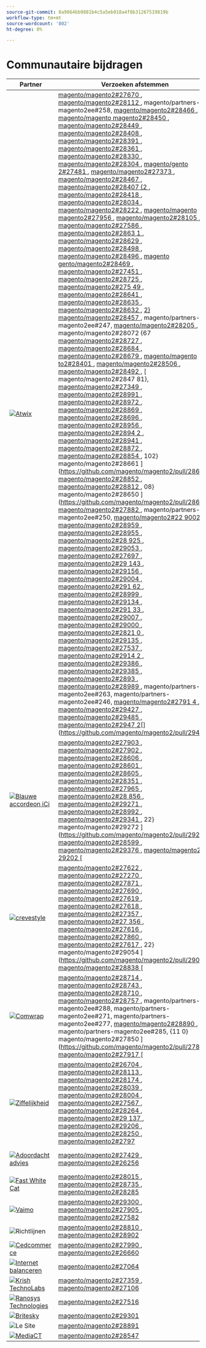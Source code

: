 ```yaml
---
source-git-commit: 8a9864bb9881b4c5a5eb018a4f8b31267519819b
workflow-type: tm+mt
source-wordcount: '802'
ht-degree: 0%

---
```

# Communautaire bijdragen

| Partner | Verzoeken afstemmen | Verwante GitHub-problemen |
| ------- | ------- | ------- |
| <a target="_blank" href="https://partners.magento.com/portal/directory/?query=Atwix"><img alt="Atwix" src="https://avatars3.githubusercontent.com/t/2617739?s=400&v=4"></a> | [ magento/magento2#27670 ](https://github.com/magento/magento2/pull/27670), [ magento/magento2#28112 ](https://github.com/magento/magento2/pull/28112), magento/partners-magento2ee#258, [ magento/magento2#28466 ](https://github.com/magento/magento2/pull/28466), [ magento/magento magento2#28450 ](https://github.com/magento/magento2/pull/28450), [ magento/magento2#28449 ](https://github.com/magento/magento2/pull/28449), [ magento/magento2#28408 ](https://github.com/magento/magento2/pull/28408), [ magento/magento2#28391 ](https://github.com/magento/magento2/pull/28391), [ magento/magento2#28361 ](https://github.com/magento/magento2/pull/28361), [ magento/magento2#28330 ](https://github.com/magento/magento2/pull/28330), [ magento/magento2#28304 ](https://github.com/magento/magento2/pull/28304), [ magento/gento 2#27481 ](https://github.com/magento/magento2/pull/27481), [ magento/magento2#27373 ](https://github.com/magento/magento2/pull/27373), [ magento/magento2#28467 ](https://github.com/magento/magento2/pull/28467), [ magento/magento2#28407 {2 ](https://github.com/magento/magento2/pull/27549), [ magento/magento2#28418 ](https://github.com/magento/magento2/pull/28418), [ magento/magento2#28034 ](https://github.com/magento/magento2/pull/28034), [ magento/magento2#28222 ](https://github.com/magento/magento2/pull/28222), [ magento/magento magento2#27956 ](https://github.com/magento/magento2/pull/27956), [ magento/magento2#28105 ](https://github.com/magento/magento2/pull/28105), [ magento/magento2#27586 ](https://github.com/magento/magento2/pull/27586), [ magento/magento2#2863 1 ](https://github.com/magento/magento2/pull/28631), [ magento/magento2#28629 ](https://github.com/magento/magento2/pull/28629), [ magento/magento2#28498 ](https://github.com/magento/magento2/pull/28498), [ magento/magento2#28496 ](https://github.com/magento/magento2/pull/28496), [ magento gento/magento2#28469 ](https://github.com/magento/magento2/pull/28469), [ magento/magento2#27451 ](https://github.com/magento/magento2/pull/27451), [ magento/magento2#28725 ](https://github.com/magento/magento2/pull/28725), [ magento/magento2#275 49 ](https://github.com/magento/magento2/pull/28407), [ magento/magento2#28641 ](https://github.com/magento/magento2/pull/28641), [ magento/magento2#28635 ](https://github.com/magento/magento2/pull/28635), [ magento/magento2#28632 ](https://github.com/magento/magento2/pull/28632), [ 2} magento/magento2#28457 ](https://github.com/magento/magento2/pull/28457), magento/partners-magento2ee#247, [ magento/magento2#28205 ](https://github.com/magento/magento2/pull/28205), [ magento/magento2#28072 {67 [ magento/magento2#28727 ](https://github.com/magento/magento2/pull/28727), [ magento/magento2#28684 ](https://github.com/magento/magento2/pull/28684), [ magento/magento2#28679 ](https://github.com/magento/magento2/pull/28679), [ magento/magento to2#28401 ](https://github.com/magento/magento2/pull/28401), [ magento/magento2#28506 ](https://github.com/magento/magento2/pull/28506), [ magento/magento2#28492 ](https://github.com/magento/magento2/pull/28492), [ magento/magento2#2847 81}, [ magento/magento2#27349 ](https://github.com/magento/magento2/pull/27349), [ magento/magento2#28991 ](https://github.com/magento/magento2/pull/28991), [ magento/magento2#28972 ](https://github.com/magento/magento2/pull/28972), [ magento/magento2#28869 ](https://github.com/magento/magento2/pull/28869), [ magento/magento2#28696 ](https://github.com/magento/magento2/pull/28696), [ magento/magento2#28956 ](https://github.com/magento/magento2/pull/28956), [ magento/magento2#2894 2 ](https://github.com/magento/magento2/pull/28942), [ magento/magento2#28941 ](https://github.com/magento/magento2/pull/28941), [ magento/magento2#28872 ](https://github.com/magento/magento2/pull/28872), [ magento/magento2#28854 ](https://github.com/magento/magento2/pull/28854), 102} magento/magento2#28661 ](https://github.com/magento/magento2/pull/28661), [ magento/magento2#28852 ](https://github.com/magento/magento2/pull/28852), [ magento/magento2#28812 ](https://github.com/magento/magento2/pull/28812), 08} magento/magento2#28650 ](https://github.com/magento/magento2/pull/28650), [ magento/magento2#27882 ](https://github.com/magento/magento2/pull/28072), magento/partners-magento2ee#250, [ magento/magento2#22 9002 ](https://github.com/magento/magento2/pull/29002), [ magento/magento2#28959 ](https://github.com/magento/magento2/pull/28959), [ magento/magento2#28955 ](https://github.com/magento/magento2/pull/28955), [ magento/magento2#28 925 ](https://github.com/magento/magento2/pull/28925), [ magento/magento2#29053 ](https://github.com/magento/magento2/pull/29053), [ magento/magento2#27697 ](https://github.com/magento/magento2/pull/27697), [ magento/magento2#29 143 ](https://github.com/magento/magento2/pull/29143), [ magento/magento2#29156 ](https://github.com/magento/magento2/pull/29156), [ magento/magento2#29004 ](https://github.com/magento/magento2/pull/29004), [ magento/magento2#291 62 ](https://github.com/magento/magento2/pull/29162), [ magento/magento2#28999 ](https://github.com/magento/magento2/pull/28999), [ magento/magento2#29134 ](https://github.com/magento/magento2/pull/29134), [ magento/magento2#291 33 ](https://github.com/magento/magento2/pull/29133), [ magento/magento2#29007 ](https://github.com/magento/magento2/pull/29007), [ magento/magento2#29000 ](https://github.com/magento/magento2/pull/29000), [ magento/magento2#2821 0 ](https://github.com/magento/magento2/pull/28210), [ magento/magento2#29135 ](https://github.com/magento/magento2/pull/29135), [ magento/magento2#27537 ](https://github.com/magento/magento2/pull/27537), [ magento/magento2#2914 2 ](https://github.com/magento/magento2/pull/29142), [ magento/magento2#29386 ](https://github.com/magento/magento2/pull/29386), [ magento/magento2#29385 ](https://github.com/magento/magento2/pull/29385), [ magento/magento2#2893 ](https://github.com/magento/magento2/pull/28993), [ magento/magento2#28989 ](https://github.com/magento/magento2/pull/28989), magento/partners-magento2ee#263, magento/partners-magento2ee#246, [ magento/magento2#2791 4 ](https://github.com/magento/magento2/pull/27914), [ magento/magento2#29427 ](https://github.com/magento/magento2/pull/29427), [ magento/magento2#29485 ](https://github.com/magento/magento2/pull/29485), [ magento/magento2#2947 2](https://github.com/magento/magento2/pull/28487)[[](https://github.com/magento/magento2/pull/27882)](https://github.com/magento/magento2/pull/29472) | [ magento/magento2#28202 ](https://github.com/magento/magento2/issues/28202), [ magento/magento2#28393 ](https://github.com/magento/magento2/issues/28393), [ magento/magento2#28377 ](https://github.com/magento/magento2/issues/28377), [ magento/magento2#28394 ](https://github.com/magento/magento2/issues/28394), [ magento/magento2#19481 ](https://github.com/magento/magento2/issues/19481), [ magento/magento2#28040 ](https://github.com/magento/magento2/issues/28040), [ magento/magento2#28138 ](https://github.com/magento/magento2/issues/28138), [ magento/magento2#28 261 ](https://github.com/magento/magento2/issues/28261), [ magento/magento2#253 ](https://github.com/magento/magento2/issues/253), [ magento/magento2#27337 ](https://github.com/magento/magento2/issues/27337), [ magento/magento2#21101 ](https://github.com/magento/magento2/issues/21101), [ magento/magento2#2875 ](https://github.com/magento/magento2/issues/28755), [ magento/magento2#28720 ](https://github.com/magento/magento2/issues/28720), [ magento/magento2#28744 ](https://github.com/magento/magento2/issues/28744), [ magento/magento2#28 721 ](https://github.com/magento/magento2/issues/28721), magento/partners-magento2ee#261, [ magento/magento2#246 ](https://github.com/magento/magento2/issues/246), [ magento/magento2#28519 ](https://github.com/magento/magento2/issues/28519), [ magento/magento2#28 481 ](https://github.com/magento/magento2/issues/28481), [ magento/magento2#28262 ](https://github.com/magento/magento2/issues/28262), [ magento/magento2#28427 ](https://github.com/magento/magento2/issues/28427), [ magento/magento2#29032 ](https://github.com/magento/magento2/issues/29032), 42} magento/magento2#29012 ](https://github.com/magento/magento2/issues/29012), [ magento/magento2#29039 ](https://github.com/magento/magento2/issues/29039), [ magento/magento2#28969 ](https://github.com/magento/magento2/issues/28969), [ magento/magento2 29009 ](https://github.com/magento/magento2/issues/29009), [ magento/magento2#250 ](https://github.com/magento/magento2/issues/250), [ magento/magento2#29287 ](https://github.com/magento/magento2/issues/29287), [ magento/magento2#29289 ](https://github.com/magento/magento2/issues/29289), 6} magento/magento2#29281 ](https://github.com/magento/magento2/issues/29281), [ magento/magento2#29295 ](https://github.com/magento/magento2/issues/29295), [ magento/magento2#28800 ](https://github.com/magento/magento2/issues/28800), [ magento/magento2#2 9292 ](https://github.com/magento/magento2/issues/29292), [ magento/magento2#29420 ](https://github.com/magento/magento2/issues/29420), [ magento/magento2#29434 ](https://github.com/magento/magento2/issues/29434), [ magento/magento2#29388 ](https://github.com/magento/magento2/issues/29388), [ magento/magento2#29380 ](https://github.com/magento/magento2/issues/29380), [ magento/magento2#28524 ](https://github.com/magento/magento2/issues/28524), [ magento/magento2#29539 ](https://github.com/magento/magento2/issues/29539)[[ |
| <a target="_blank" href="https://solutionpartners.adobe.com/s/directory/detail/blue+acorn+ici"><img alt="Blauwe accordeon iCi" src="https://avatars0.githubusercontent.com/t/2916141?s=400&v=4"></a> | [ magento/magento2#27903 ](https://github.com/magento/magento2/pull/27903), [ magento/magento2#27902 ](https://github.com/magento/magento2/pull/27902), [ magento/magento2#28606 ](https://github.com/magento/magento2/pull/28606), [ magento/magento2#28601 ](https://github.com/magento/magento2/pull/28601), [ magento/magento2#28605 ](https://github.com/magento/magento2/pull/28605), [ magento/magento2#28351 ](https://github.com/magento/magento2/pull/28351), [ magento/magento2#27965 ](https://github.com/magento/magento2/pull/27965), [ magento/magento2#28 856 ](https://github.com/magento/magento2/pull/28856), [ magento/magento2#29271 ](https://github.com/magento/magento2/pull/29271), [ magento/magento2#28992 ](https://github.com/magento/magento2/pull/28992), [ magento/magento2#29341 ](https://github.com/magento/magento2/pull/29341), 22} magento/magento2#29272 ](https://github.com/magento/magento2/pull/29272), [ magento/magento2#28599 ](https://github.com/magento/magento2/pull/28599), [ magento/magento2#29376 ](https://github.com/magento/magento2/pull/29376), [ magento/magento2 29202 ](https://github.com/magento/magento2/pull/29202)[ | [ magento/magento2#28383 ](https://github.com/magento/magento2/issues/28383), [ magento/magento2#28850 ](https://github.com/magento/magento2/issues/28850), [ magento/magento2#28376 ](https://github.com/magento/magento2/issues/28376), [ magento/magento2#27962 ](https://github.com/magento/magento2/issues/27962), [ magento/magento2#28656 ](https://github.com/magento/magento2/issues/28656), [ magento/magento2#29283 ](https://github.com/magento/magento2/issues/29283), [ magento/magento2#29159 ](https://github.com/magento/magento2/issues/29159), [ magento/magento2#29 389 ](https://github.com/magento/magento2/issues/29389), [ magento/magento2#29346 ](https://github.com/magento/magento2/issues/29346), [ magento/magento2#29453 ](https://github.com/magento/magento2/issues/29453), [ magento/magento2#2947 ](https://github.com/magento/magento2/issues/29477) |
| <a target="_blank" href="https://partners.magento.com/portal/directory/?query=creativestyle"><img alt="crevestyle" src="https://avatars1.githubusercontent.com/t/3230856?s=400&v=4"></a> | [ magento/magento2#27622 ](https://github.com/magento/magento2/pull/27622), [ magento/magento2#27270 ](https://github.com/magento/magento2/pull/27270), [ magento/magento2#27871 ](https://github.com/magento/magento2/pull/27871), [ magento/magento2#27690 ](https://github.com/magento/magento2/pull/27690), [ magento/magento2#27619 ](https://github.com/magento/magento2/pull/27619), [ magento/magento2#27618 ](https://github.com/magento/magento2/pull/27618), [ magento/magento2#27357 ](https://github.com/magento/magento2/pull/27357), [ magento/magento2#27 356 ](https://github.com/magento/magento2/pull/27356), [ magento/magento2#27616 ](https://github.com/magento/magento2/pull/27616), [ magento/magento2#27860 ](https://github.com/magento/magento2/pull/27860), [ magento/magento2#27617 ](https://github.com/magento/magento2/pull/27617), 22} magento/magento2#29054 ](https://github.com/magento/magento2/pull/29054), [ magento/magento2#28838 ](https://github.com/magento/magento2/pull/28838)[ | [ magento/magento2#28110 ](https://github.com/magento/magento2/issues/28110), [ magento/magento2#26026 ](https://github.com/magento/magento2/issues/26026), [ magento/magento2#28339 ](https://github.com/magento/magento2/issues/28339), [ magento/magento2#28340 ](https://github.com/magento/magento2/issues/28340), [ magento/magento2#28381 ](https://github.com/magento/magento2/issues/28381), [ magento/magento2#28382 ](https://github.com/magento/magento2/issues/28382), [ magento/magento2#28166 ](https://github.com/magento/magento2/issues/28166), [ magento/magento2#28 433 ](https://github.com/magento/magento2/issues/28433), [ magento/magento2#28807 ](https://github.com/magento/magento2/issues/28807), [ magento/magento2#28823 ](https://github.com/magento/magento2/issues/28823), [ magento/magento2#28811 ](https://github.com/magento/magento2/issues/28811), 22} magento/magento2#29087 ](https://github.com/magento/magento2/issues/29087), [ magento/magento2#25934 ](https://github.com/magento/magento2/issues/25934)[ |
| <a target="_blank" href="https://partners.magento.com/portal/directory/?query=Comwrap"><img alt="Comwrap" src="https://avatars3.githubusercontent.com/t/2637428?s=400&v=4"></a> | [ magento/magento2#28714 ](https://github.com/magento/magento2/pull/28714), [ magento/magento2#28743 ](https://github.com/magento/magento2/pull/28743), [ magento/magento2#28710 ](https://github.com/magento/magento2/pull/28710), [ magento/magento2#28757 ](https://github.com/magento/magento2/pull/28757), magento/partners-magento2ee#288, magento/partners-magento2ee#271, magento/partners-magento2ee#277, [ magento/magento2#28890 ](https://github.com/magento/magento2/pull/28890), magento/partners-magento2ee#285, {11 0} magento/magento2#27850 ](https://github.com/magento/magento2/pull/27850), [ magento/magento2#27917 ](https://github.com/magento/magento2/pull/27917)[ | [ magento/magento2#28584 ](https://github.com/magento/magento2/issues/28584), magento/partners-magento2ee#28563, magento/partners-magento2ee#28566, magento/partners-magento2ee#28769, [ magento/magento to2#26121 ](https://github.com/magento/magento2/issues/26121), magento/partners-magento2ee#28834, [ magento/magento2#28705 ](https://github.com/magento/magento2/issues/28705) |
| <a target="_blank" href="https://partners.magento.com/portal/directory/?query=Ziffity"><img alt="Ziffelijkheid" src="https://avatars1.githubusercontent.com/t/3432500?s=400&v=4"></a> | [ magento/magento2#26704 ](https://github.com/magento/magento2/pull/26704), [ magento/magento2#28113 ](https://github.com/magento/magento2/pull/28113), [ magento/magento2#28174 ](https://github.com/magento/magento2/pull/28174), [ magento/magento2#28039 ](https://github.com/magento/magento2/pull/28039), [ magento/magento2#28004 ](https://github.com/magento/magento2/pull/28004), [ magento/magento2#27567 ](https://github.com/magento/magento2/pull/27567), [ magento/magento2#28264 ](https://github.com/magento/magento2/pull/28264), [ magento/magento2#29 137 ](https://github.com/magento/magento2/pull/29137), [ magento/magento2#29206 ](https://github.com/magento/magento2/pull/29206), [ magento/magento2#28250 ](https://github.com/magento/magento2/pull/28250), [ magento/magento2#2797 ](https://github.com/magento/magento2/pull/27977) | [ magento/magento2#28165 ](https://github.com/magento/magento2/issues/28165), [ magento/magento2#28201 ](https://github.com/magento/magento2/issues/28201), [ magento/magento2#27985 ](https://github.com/magento/magento2/issues/27985), [ magento/magento2#27091 ](https://github.com/magento/magento2/issues/27091), [ magento/magento2#28308 ](https://github.com/magento/magento2/issues/28308), [ magento/magento2#28270 ](https://github.com/magento/magento2/issues/28270), [ magento/magento2#28947 ](https://github.com/magento/magento2/issues/28947), [ magento/magento2#29 344 ](https://github.com/magento/magento2/issues/29344), [ magento/magento2#29097 ](https://github.com/magento/magento2/issues/29097) |
| <a target="_blank" href="https://solutionpartners.adobe.com/s/directory/detail/aligent+consulting"><img alt="Adoordacht advies" src="https://avatars3.githubusercontent.com/t/2686050?s=400&v=4"></a> | [ magento/magento2#27429 ](https://github.com/magento/magento2/pull/27429), [ magento/magento2#26256 ](https://github.com/magento/magento2/pull/26256) | [ magento/magento2#28306 ](https://github.com/magento/magento2/issues/28306), [ magento/magento2#8815 ](https://github.com/magento/magento2/issues/8815), [ magento/magento2#26255 ](https://github.com/magento/magento2/issues/26255) |
| <a target="_blank" href="https://solutionpartners.adobe.com/s/directory/detail/fast+white+cat"><img alt="Fast White Cat" src="https://avatars0.githubusercontent.com/t/3579504?s=400&v=4"></a> | [ magento/magento2#28015 ](https://github.com/magento/magento2/pull/28015), [ magento/magento2#28735 ](https://github.com/magento/magento2/pull/28735), [ magento/magento2#28285 ](https://github.com/magento/magento2/pull/28285) | [ magento/magento2#28011 ](https://github.com/magento/magento2/issues/28011), [ magento/magento2#26504 ](https://github.com/magento/magento2/issues/26504), [ magento/magento2#26427 ](https://github.com/magento/magento2/issues/26427) |
| <a target="_blank" href="https://partners.magento.com/portal/directory/?query=Vaimo"><img alt="Vaimo" src="https://avatars0.githubusercontent.com/t/2617778?s=400&v=4"></a> | [ magento/magento2#29300 ](https://github.com/magento/magento2/pull/29300), [ magento/magento2#27905 ](https://github.com/magento/magento2/pull/27905), [ magento/magento2#27582 ](https://github.com/magento/magento2/pull/27582) | [ magento/magento2#29299 ](https://github.com/magento/magento2/issues/29299), [ magento/magento2#28303 ](https://github.com/magento/magento2/issues/28303), [ magento/magento2#27570 ](https://github.com/magento/magento2/issues/27570) |
| <img alt="Richtlijnen" src="https://avatars2.githubusercontent.com/t/3888698?s=400&v=4"></a> | [ magento/magento2#28810 ](https://github.com/magento/magento2/pull/28810), [ magento/magento2#28902 ](https://github.com/magento/magento2/pull/28902) | [ magento/magento2#28982 ](https://github.com/magento/magento2/issues/28982), [ magento/magento2#29327 ](https://github.com/magento/magento2/issues/29327) |
| <a target="_blank" href="https://partners.magento.com/portal/directory/?query=Cedcommerce"><img alt="Cedcommerce" src="https://avatars2.githubusercontent.com/t/3028824?s=400&v=4"></a> | [ magento/magento2#27990 ](https://github.com/magento/magento2/pull/27990), [ magento/magento2#26660 ](https://github.com/magento/magento2/pull/26660) | [ magento/magento2#26118 ](https://github.com/magento/magento2/issues/26118), [ magento/magento2#28143 ](https://github.com/magento/magento2/issues/28143) |
| <a target="_blank" href="https://solutionpartners.adobe.com/s/directory/detail/balance+internet"><img alt="Internet balanceren" src="https://avatars3.githubusercontent.com/t/2610630?s=400&v=4"></a> | [ magento/magento2#27064 ](https://github.com/magento/magento2/pull/27064) | [ magento/magento2#27063 ](https://github.com/magento/magento2/issues/27063) |
| <a target="_blank" href="https://solutionpartners.adobe.com/s/directory/detail/krish+technolabs"><img alt="Krish TechnoLabs" src="https://avatars0.githubusercontent.com/t/2849637?s=400&v=4"></a> | [ magento/magento2#27359 ](https://github.com/magento/magento2/pull/27359), [ magento/magento2#27106 ](https://github.com/magento/magento2/pull/27106) | [ magento/magento2#27358 ](https://github.com/magento/magento2/issues/27358), [ magento/magento2#27099 ](https://github.com/magento/magento2/issues/27099) |
| <a target="_blank" href="https://solutionpartners.adobe.com/s/directory/detail/ranosys+technologiess"><img alt="Ranosys Technologies" src="https://avatars0.githubusercontent.com/t/3182140?s=400&v=4"></a> | [ magento/magento2#27516 ](https://github.com/magento/magento2/pull/27516) | [ magento/magento2#26191 ](https://github.com/magento/magento2/issues/26191) |
| <a target="_blank" href="https://partners.magento.com/portal/directory/?query=Briteskies"><img alt="Britesky" src="https://avatars1.githubusercontent.com/t/2617741?s=400&v=4"></a> | [ magento/magento2#29301 ](https://github.com/magento/magento2/pull/29301) | [ magento/magento2#104 ](https://github.com/magento/magento2/issues/104) |
| <img alt="Le Site" src="https://avatars3.githubusercontent.com/t/3649033?s=400&v=4"></a> | [ magento/magento2#28891 ](https://github.com/magento/magento2/pull/28891) | [ magento/magento2#29056 ](https://github.com/magento/magento2/issues/29056) |
| <a target="_blank" href="https://partners.magento.com/portal/directory/?query=MediaCT"><img alt="MediaCT" src="https://avatars3.githubusercontent.com/t/2617762?s=400&v=4"></a> | [ magento/magento2#28547 ](https://github.com/magento/magento2/pull/28547) | [ magento/magento2#28685 ](https://github.com/magento/magento2/issues/28685) |
